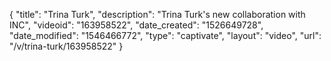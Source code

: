 {
    "title": "Trina Turk",
    "description": "Trina Turk's new collaboration with INC",
    "videoid": "163958522",
    "date_created": "1526649728",
    "date_modified": "1546466772",
    "type": "captivate",
    "layout": "video",
    "url": "\/v\/trina-turk\/163958522"
}